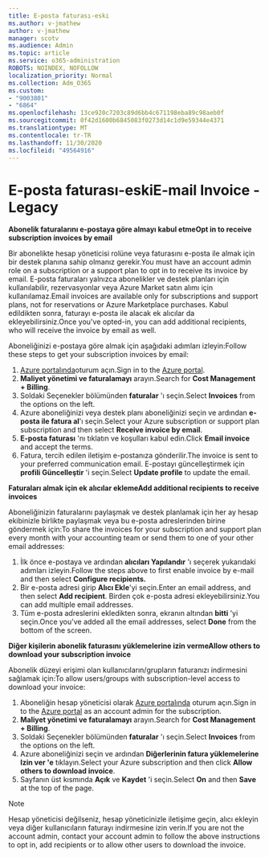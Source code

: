 ```yaml
---
title: E-posta faturası-eski
ms.author: v-jmathew
author: v-jmathew
manager: scotv
ms.audience: Admin
ms.topic: article
ms.service: o365-administration
ROBOTS: NOINDEX, NOFOLLOW
localization_priority: Normal
ms.collection: Adm_O365
ms.custom:
- "9003801"
- "6864"
ms.openlocfilehash: 13ce920c7203c89d6bb4c671198eba89c98aeb0f
ms.sourcegitcommit: 0f42d1600b6845083f0273d14c1d9e59344e4371
ms.translationtype: MT
ms.contentlocale: tr-TR
ms.lasthandoff: 11/30/2020
ms.locfileid: "49564916"
---
```

# <a name="e-mail-invoice---legacy"></a><span data-ttu-id="6b43d-102">E-posta faturası-eski</span><span class="sxs-lookup"><span data-stu-id="6b43d-102">E-mail Invoice - Legacy</span></span>

<span data-ttu-id="6b43d-103">**Abonelik faturalarını e-postaya göre almayı kabul etme**</span><span class="sxs-lookup"><span data-stu-id="6b43d-103">**Opt in to receive subscription invoices by email**</span></span>

<span data-ttu-id="6b43d-104">Bir abonelikte hesap yöneticisi rolüne veya faturasını e-posta ile almak için bir destek planına sahip olmanız gerekir.</span><span class="sxs-lookup"><span data-stu-id="6b43d-104">You must have an account admin role on a subscription or a support plan to opt in to receive its invoice by email.</span></span> <span data-ttu-id="6b43d-105">E-posta faturaları yalnızca abonelikler ve destek planları için kullanılabilir, rezervasyonlar veya Azure Market satın alımı için kullanılamaz.</span><span class="sxs-lookup"><span data-stu-id="6b43d-105">Email invoices are available only for subscriptions and support plans, not for reservations or Azure Marketplace purchases.</span></span> <span data-ttu-id="6b43d-106">Kabul edildikten sonra, faturayı e-posta ile alacak ek alıcılar da ekleyebilirsiniz.</span><span class="sxs-lookup"><span data-stu-id="6b43d-106">Once you've opted-in, you can add additional recipients, who will receive the invoice by email as well.</span></span>

<span data-ttu-id="6b43d-107">Aboneliğinizi e-postaya göre almak için aşağıdaki adımları izleyin:</span><span class="sxs-lookup"><span data-stu-id="6b43d-107">Follow these steps to get your subscription invoices by email:</span></span>

1. <span data-ttu-id="6b43d-108">[Azure portalında](https://portal.azure.com/)oturum açın.</span><span class="sxs-lookup"><span data-stu-id="6b43d-108">Sign in to the [Azure portal](https://portal.azure.com/).</span></span>
2. <span data-ttu-id="6b43d-109">**Maliyet yönetimi ve faturalamayı** arayın.</span><span class="sxs-lookup"><span data-stu-id="6b43d-109">Search for **Cost Management + Billing**.</span></span>
3. <span data-ttu-id="6b43d-110">Soldaki Seçenekler bölümünden **faturalar** 'ı seçin.</span><span class="sxs-lookup"><span data-stu-id="6b43d-110">Select **Invoices** from the options on the left.</span></span>
4. <span data-ttu-id="6b43d-111">Azure aboneliğinizi veya destek planı aboneliğinizi seçin ve ardından **e-posta ile fatura al**'ı seçin.</span><span class="sxs-lookup"><span data-stu-id="6b43d-111">Select your Azure subscription or support plan subscription and then select **Receive invoice by email**.</span></span>
5. <span data-ttu-id="6b43d-112">**E-posta faturası** 'nı tıklatın ve koşulları kabul edin.</span><span class="sxs-lookup"><span data-stu-id="6b43d-112">Click **Email invoice** and accept the terms.</span></span>
6. <span data-ttu-id="6b43d-113">Fatura, tercih edilen iletişim e-postanıza gönderilir.</span><span class="sxs-lookup"><span data-stu-id="6b43d-113">The invoice is sent to your preferred communication email.</span></span> <span data-ttu-id="6b43d-114">E-postayı güncelleştirmek için **profili Güncelleştir** 'i seçin.</span><span class="sxs-lookup"><span data-stu-id="6b43d-114">Select **Update profile** to update the email.</span></span>

<span data-ttu-id="6b43d-115">**Faturaları almak için ek alıcılar ekleme**</span><span class="sxs-lookup"><span data-stu-id="6b43d-115">**Add additional recipients to receive invoices**</span></span>

<span data-ttu-id="6b43d-116">Aboneliğinizin faturalarını paylaşmak ve destek planlamak için her ay hesap ekibinizle birlikte paylaşmak veya bu e-posta adreslerinden birine göndermek için:</span><span class="sxs-lookup"><span data-stu-id="6b43d-116">To share the invoices for your subscription and support plan every month with your accounting team or send them to one of your other email addresses:</span></span>

1. <span data-ttu-id="6b43d-117">İlk önce e-postaya ve ardından **alıcıları Yapılandır** 'ı seçerek yukarıdaki adımları izleyin.</span><span class="sxs-lookup"><span data-stu-id="6b43d-117">Follow the steps above to first enable invoice by e-mail and then select **Configure recipients.**</span></span>
2. <span data-ttu-id="6b43d-118">Bir e-posta adresi girip **Alıcı Ekle**'yi seçin.</span><span class="sxs-lookup"><span data-stu-id="6b43d-118">Enter an email address, and then select **Add recipient**.</span></span> <span data-ttu-id="6b43d-119">Birden çok e-posta adresi ekleyebilirsiniz.</span><span class="sxs-lookup"><span data-stu-id="6b43d-119">You can add multiple email addresses.</span></span>
3. <span data-ttu-id="6b43d-120">Tüm e-posta adreslerini ekledikten sonra, ekranın altından **bitti** 'yi seçin.</span><span class="sxs-lookup"><span data-stu-id="6b43d-120">Once you've added all the email addresses, select **Done** from the bottom of the screen.</span></span>

<span data-ttu-id="6b43d-121">**Diğer kişilerin abonelik faturasını yüklemelerine izin verme**</span><span class="sxs-lookup"><span data-stu-id="6b43d-121">**Allow others to download your subscription invoice**</span></span>

<span data-ttu-id="6b43d-122">Abonelik düzeyi erişimi olan kullanıcıların/grupların faturanızı indirmesini sağlamak için:</span><span class="sxs-lookup"><span data-stu-id="6b43d-122">To allow users/groups with subscription-level access to download your invoice:</span></span>

1. <span data-ttu-id="6b43d-123">Aboneliğin hesap yöneticisi olarak [Azure portalında](https://portal.azure.com/) oturum açın.</span><span class="sxs-lookup"><span data-stu-id="6b43d-123">Sign in to the [Azure portal](https://portal.azure.com/) as an account admin for the subscription.</span></span>
2. <span data-ttu-id="6b43d-124">**Maliyet yönetimi ve faturalamayı** arayın.</span><span class="sxs-lookup"><span data-stu-id="6b43d-124">Search for **Cost Management + Billing**.</span></span>
3. <span data-ttu-id="6b43d-125">Soldaki Seçenekler bölümünden **faturalar** 'ı seçin.</span><span class="sxs-lookup"><span data-stu-id="6b43d-125">Select **Invoices** from the options on the left.</span></span>
4. <span data-ttu-id="6b43d-126">Azure aboneliğinizi seçin ve ardından **Diğerlerinin fatura yüklemelerine Izin ver 'e** tıklayın.</span><span class="sxs-lookup"><span data-stu-id="6b43d-126">Select your Azure subscription and then click **Allow others to download invoice**.</span></span>
5. <span data-ttu-id="6b43d-127">Sayfanın üst kısmında **Açık** ve **Kaydet** 'i seçin.</span><span class="sxs-lookup"><span data-stu-id="6b43d-127">Select **On** and then **Save** at the top of the page.</span></span>

> [!NOTE]
<span data-ttu-id="6b43d-128">Hesap yöneticisi değilseniz, hesap yöneticinizle iletişime geçin, alıcı ekleyin veya diğer kullanıcıların faturayı indirmesine izin verin.</span><span class="sxs-lookup"><span data-stu-id="6b43d-128">If you are not the account admin, contact your account admin to follow the above instructions to opt in, add recipients or to allow other users to download the invoice.</span></span>
